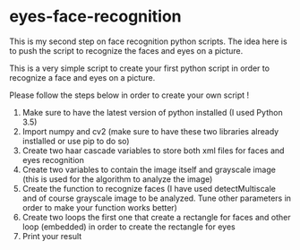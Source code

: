 # eyes-face-recognition
This is my second step on face recognition python scripts. The idea here is to push the script to recognize the faces and eyes on a picture.

This is a very simple script to create your first python script in order to recognize a face and eyes on a picture.

Please follow the steps below in order to create your own script !

1. Make sure to have the latest version of python installed (I used Python 3.5)
2. Import numpy and cv2 (make sure to have these two libraries already instlalled or use pip to do so)
3. Create two haar cascade variables to store both xml files for faces and eyes recognition
4. Create two variables to contain the image itself and grayscale image (this is used for the algorithm to analyze the image)
5. Create the function to recognize faces (I have used detectMultiscale and of course grayscale image to be analyzed. Tune other parameters in order to make your function works better)
6. Create two loops the first one that create a rectangle for faces and other loop (embedded) in order to create the rectangle for eyes
7. Print your result

